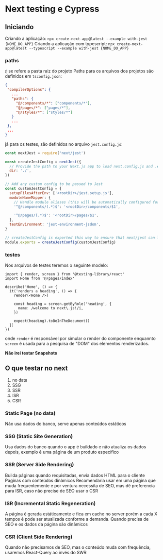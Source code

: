 # Next testing e Cypress

## Iniciando
 Criando a aplicação: `npx create-next-app@latest --example with-jest {NOME_DO_APP}` 
 Criando a aplicação com typescript: `npx create-next-app@latest --typescript --example with-jest {NOME_DO_APP}` 

 ### paths

 `@` se refere a pasta raiz do projeto
 Paths para os arquivos dos projetos são definidos em `tsconfig.json`:
 ```json
 {
  "compilerOptions": {
    ...
    "paths": {
      "@/components/*": ["components/*"],
      "@/pages/*": ["pages/*"],
      "@/styles/*": ["styles/*"]
    }
	...
  },
  ...
}
```
já para os testes, são definidos no arquivo `jest.config.js`:
```js
const nextJest = require('next/jest')

const createJestConfig = nextJest({
  // Provide the path to your Next.js app to load next.config.js and .env files in your test environment
  dir: './',
})

// Add any custom config to be passed to Jest
const customJestConfig = {
  setupFilesAfterEnv: ['<rootDir>/jest.setup.js'],
  moduleNameMapper: {
    // Handle module aliases (this will be automatically configured for you soon)
    '^@/components/(.*)$': '<rootDir>/components/$1',

    '^@/pages/(.*)$': '<rootDir>/pages/$1',
  },
  testEnvironment: 'jest-environment-jsdom',
}

// createJestConfig is exported this way to ensure that next/jest can load the Next.js config which is async
module.exports = createJestConfig(customJestConfig)
```
### testes
Nos arquivos de testes teremos o seguinte modelo:
```tsx
import { render, screen } from '@testing-library/react'
import Home from '@/pages/index'

describe('Home', () => {
  it('renders a heading', () => {
    render(<Home />)

    const heading = screen.getByRole('heading', {
      name: /welcome to next\.js!/i,
    })

    expect(heading).toBeInTheDocument()
  })
})
```
onde `render` é responsável por simular o render do componente enquannto `screen` é usada para a pesquisa de "DOM" dos elementos renderizados.

**Não irei testar Snapshots**

## O que testar no next
1. no data
2. SSG
3. SSR
4. ISR
5. CSR
   
### Static Page (no data)
Não usa dados do banco, serve apenas conteúdos estáticos

### SSG (Static Site Generation)
Usa dados do banco quando o app é buildado e não atualiza os dados depois, exemplo é uma página de um produto específico

### SSR (Server Side Rendering)
Builda páginas quando requisitadas, envia dados HTML para o cliente
Paginas com conteúdos dinâmicos
Recomendaria usar em uma página que muda frequentemente e por ventura necessita de SEO, mas dê preferencia para ISR, caso não precise de SEO usar o CSR

### ISR (Incremental Static Regeneration)
A página é gerada estáticamente e fica em cache no server porém a cada X tempos é pode ser atualizada conforme a demanda.
Quando precisa de SEO e os dados da página são dinâmicos
 
### CSR (Client Side Rendering)
Quando não precisamos de SEO, mas o conteúdo muda com frequência, usaremos React-Query ao invés do SWR


